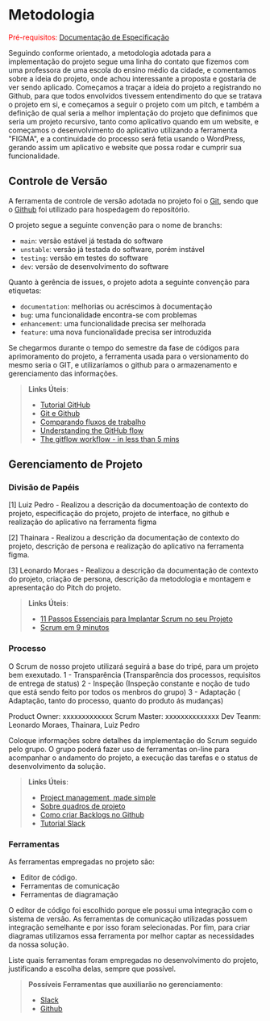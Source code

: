 
# Metodologia

<span style="color:red">Pré-requisitos: <a href="2-Especificação do Projeto.md"> Documentação de Especificação</a></span>

Seguindo conforme orientado, a metodologia adotada para a implementação do projeto segue uma linha do contato que fizemos
com uma professora de uma escola do ensino médio da cidade, e comentamos sobre a ideia do projeto, onde achou interessante a proposta
e gostaria de ver sendo aplicado. Começamos a traçar a ideia do projeto a registrando no Github, para que todos envolvidos tivessem entendimento
do que se tratava o projeto em si, e começamos a seguir o projeto com um pitch, e também a definição de qual seria a melhor
implentação do projeto que definimos que seria um projeto recursivo, tanto como aplicativo quando em um website, e começamos o desenvolvimento
do aplicativo utilizando a ferramenta "FIGMA", e a continuidade do processo será fetia usando o WordPress, gerando assim um aplicativo e
website que possa rodar e cumprir sua funcionalidade.


## Controle de Versão

A ferramenta de controle de versão adotada no projeto foi o
[Git](https://git-scm.com/), sendo que o [Github](https://github.com)
foi utilizado para hospedagem do repositório.

O projeto segue a seguinte convenção para o nome de branchs:

- `main`: versão estável já testada do software
- `unstable`: versão já testada do software, porém instável
- `testing`: versão em testes do software
- `dev`: versão de desenvolvimento do software

Quanto à gerência de issues, o projeto adota a seguinte convenção para
etiquetas:

- `documentation`: melhorias ou acréscimos à documentação
- `bug`: uma funcionalidade encontra-se com problemas
- `enhancement`: uma funcionalidade precisa ser melhorada
- `feature`: uma nova funcionalidade precisa ser introduzida

Se chegarmos durante o tempo do semestre da fase de códigos para aprimoramento do projeto, a ferramenta usada para o versionamento do mesmo
seria o GIT, e utilizaríamos o github para o armazenamento e gerenciamento das informações. 

> **Links Úteis**:
> - [Tutorial GitHub](https://guides.github.com/activities/hello-world/)
> - [Git e Github](https://www.youtube.com/playlist?list=PLHz_AreHm4dm7ZULPAmadvNhH6vk9oNZA)
>  - [Comparando fluxos de trabalho](https://www.atlassian.com/br/git/tutorials/comparing-workflows)
> - [Understanding the GitHub flow](https://guides.github.com/introduction/flow/)
> - [The gitflow workflow - in less than 5 mins](https://www.youtube.com/watch?v=1SXpE08hvGs)

## Gerenciamento de Projeto

### Divisão de Papéis

[1] Luiz Pedro - Realizou a descrição da documentoação de contexto do projeto, especificação do projeto, projeto de interface, no github e realização do aplicativo na ferramenta figma

[2] Thainara - Realizou a descrição da documentação de contexto do projeto, descrição de persona e realização do aplicativo na ferramenta figma.

[3] Leonardo Moraes - Realizou a descrição da documentação de contexto do projeto, criação de persona, descrição da metodologia e montagem e apresentação do Pitch do projeto.

> **Links Úteis**:
> - [11 Passos Essenciais para Implantar Scrum no seu 
> Projeto](https://mindmaster.com.br/scrum-11-passos/)
> - [Scrum em 9 minutos](https://www.youtube.com/watch?v=XfvQWnRgxG0)

### Processo

O Scrum de nosso projeto utilizará seguirá a base do tripé, para um projeto bem exexutado. 
1 - Transparência (Transparência dos processos, requisitos de entrega de status)
2 - Inspeção (Inspeção constante e noção de tudo que está sendo feito por todos os menbros do grupo)
3 - Adaptação ( Adaptação, tanto do processo, quanto do produto ás mudanças)

Product Owner: xxxxxxxxxxxxx
Scrum Master: xxxxxxxxxxxxxx
Dev Teanm: Leonardo Moraes, Thainara, Luiz Pedro

Coloque  informações sobre detalhes da implementação do Scrum seguido pelo grupo. O grupo poderá fazer uso de ferramentas on-line para acompanhar o andamento do projeto, a execução das tarefas e o status de desenvolvimento da solução.
 
> **Links Úteis**:
> - [Project management, made simple](https://github.com/features/project-management/)
> - [Sobre quadros de projeto](https://docs.github.com/pt/github/managing-your-work-on-github/about-project-boards)
> - [Como criar Backlogs no Github](https://www.youtube.com/watch?v=RXEy6CFu9Hk)
> - [Tutorial Slack](https://slack.com/intl/en-br/)

### Ferramentas

As ferramentas empregadas no projeto são:

- Editor de código.
- Ferramentas de comunicação
- Ferramentas de diagramação

O editor de código foi escolhido porque ele possui uma integração com o
sistema de versão. As ferramentas de comunicação utilizadas possuem
integração semelhante e por isso foram selecionadas. Por fim, para criar
diagramas utilizamos essa ferramenta por melhor captar as
necessidades da nossa solução.

Liste quais ferramentas foram empregadas no desenvolvimento do projeto, justificando a escolha delas, sempre que possível.
 
> **Possíveis Ferramentas que auxiliarão no gerenciamento**: 
> - [Slack](https://slack.com/)
> - [Github](https://github.com/)
